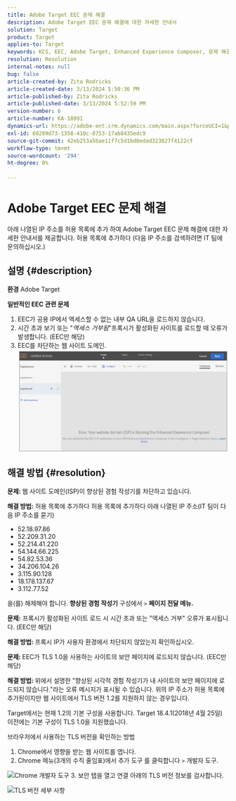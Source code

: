 ```yaml
---
title: Adobe Target EEC 문제 해결
description: Adobe Target EEC 문제 해결에 대한 자세한 안내서
solution: Target
product: Target
applies-to: Target
keywords: KCS, EEC, Adobe Target, Enhanced Experience Composer, 문제 해결
resolution: Resolution
internal-notes: null
bug: false
article-created-by: Zita Rodricks
article-created-date: 3/13/2024 5:50:36 PM
article-published-by: Zita Rodricks
article-published-date: 3/13/2024 5:52:59 PM
version-number: 6
article-number: KA-18991
dynamics-url: https://adobe-ent.crm.dynamics.com/main.aspx?forceUCI=1&pagetype=entityrecord&etn=knowledgearticle&id=1e38952d-62e1-ee11-904c-0022480a227c
exl-id: 60289d73-1358-410c-8753-17ab8435edc9
source-git-commit: 42eb253a5bae11f7c5d1bd0edad323827f4122cf
workflow-type: tm+mt
source-wordcount: '294'
ht-degree: 0%

---
```


# Adobe Target EEC 문제 해결


아래 나열된 IP 주소를 허용 목록에 추가 하여 Adobe Target EEC 문제 해결에 대한 자세한 안내서를 제공합니다. 허용 목록에 추가하다 (다음 IP 주소를 검색하려면 IT 팀에 문의하십시오.)

## 설명 {#description}


<b>환경</b>
Adobe Target

<b>일반적인 EEC 관련 문제</b>
1. EEC가 공용 IP에서 액세스할 수 없는 내부 QA URL을 로드하지 않습니다.
2. 시간 초과 보기 또는 &quot;*액세스 거부됨*&quot;프록시가 활성화된 사이트를 로드할 때 오류가 발생합니다. (EEC만 해당)
3. EEC를 차단하는 웹 사이트 도메인.
   <br>![](assets/___1f38952d-62e1-ee11-904c-0022480a227c___.png)

## 해결 방법 {#resolution}


<b>문제: </b>웹 사이트 도메인(ISP)이 향상된 경험 작성기를 차단하고 있습니다.

<b>해결 방법:</b> 허용 목록에 추가하다 허용 목록에 추가하다 아래 나열된 IP 주소(IT 팀이 다음 IP 주소를 묻기)



- 52.18.97.86
- 52.209.31.20
- 52.214.41.220
- 54.144.66.225
- 54.82.53.36
- 34.206.104.26
- 3.115.90.128
- 18.178.137.67
- 3.112.77.52


을(를) 해제해야 합니다. <b>향상된 경험 작성기</b> 구성에서 `>` <b> 페이지 전달 메뉴.</b>





<b>문제:</b> 프록시가 활성화된 사이트 로드 시 시간 초과 또는 &quot;액세스 거부&quot; 오류가 표시됩니다. (EEC만 해당)

<b>해결 방법: </b>프록시 IP가 사용자 환경에서 차단되지 않았는지 확인하십시오.



<b>문제: </b>EEC가 TLS 1.0을 사용하는 사이트의 보안 페이지에 로드되지 않습니다. (EEC만 해당)

<b>해결 방법: </b>위에서 설명한 &quot;향상된 시각적 경험 작성기가 내 사이트의 보안 페이지에 로드되지 않습니다.&quot;라는 오류 메시지가 표시될 수 있습니다. 위의 IP 주소가 허용 목록에추가된이지만 웹 사이트에서 TLS 버전 1.2를 지원하지 않는 경우입니다.

Target에서는 현재 1.2의 기본 구성을 사용합니다. Target 18.4.1(2018년 4월 25일) 이전에는 기본 구성이 TLS 1.0을 지원했습니다.

브라우저에서 사용하는 TLS 버전을 확인하는 방법
1. Chrome에서 영향을 받는 웹 사이트를 엽니다.
2. Chrome 메뉴(3개의 수직 줄임표)에서 추가 도구 를 클릭합니다 `>`  개발자 도구.

![Chrome 개발자 도구](https://experienceleague.adobe.com/docs/target/assets/chrome-developer-tools.png?lang=en)
3. 보안 탭을 열고 연결 아래의 TLS 버전 정보를 검사합니다.

![TLS 버전 세부 사항](https://experienceleague.adobe.com/docs/target/assets/chrome-tls-version.png?lang=en)
